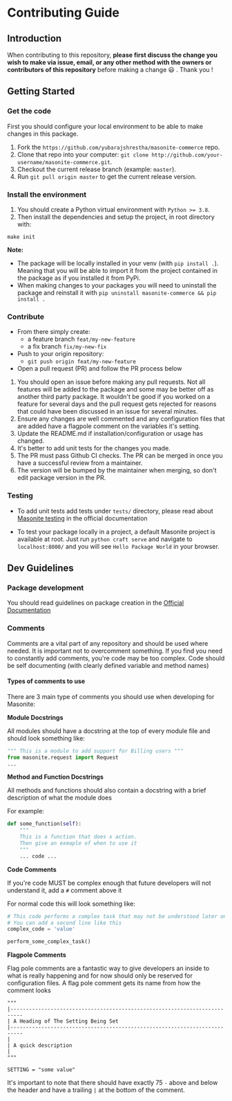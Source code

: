 # Contributing Guide

## Introduction

When contributing to this repository, **please first discuss the change you wish to make via issue, email, or any other method with the owners or contributors of this repository** before making a change 😃 . Thank you !

## Getting Started

### Get the code

First you should configure your local environment to be able to make changes in this package.

1. Fork the `https://github.com/yubarajshrestha/masonite-commerce` repo.
2. Clone that repo into your computer: `git clone http://github.com/your-username/masonite-commerce.git`.
3. Checkout the current release branch \(example: `master`\).
4. Run `git pull origin master` to get the current release version.

### Install the environment

1. You should create a Python virtual environment with `Python >= 3.8`.
2. Then install the dependencies and setup the project, in root directory with:

```
make init
```

**Note:**

- The package will be locally installed in your venv (with `pip install .`). Meaning that you will be
  able to import it from the project contained in the package as if you installed it from PyPi.
- When making changes to your packages you will need to uninstall the package and reinstall it with
  `pip uninstall masonite-commerce && pip install .`

### Contribute

- From there simply create:
  - a feature branch `feat/my-new-feature`
  - a fix branch `fix/my-new-fix`
- Push to your origin repository:
  - `git push origin feat/my-new-feature`
- Open a pull request (PR) and follow the PR process below

1. You should open an issue before making any pull requests. Not all features will be added to the package and some may be better off as another third party package. It wouldn't be good if you worked on a feature for several days and the pull request gets rejected for reasons that could have been discussed in an issue for several minutes.
2. Ensure any changes are well commented and any configuration files that are added have a flagpole comment on the variables it's setting.
3. Update the README.md if installation/configuration or usage has changed.
4. It's better to add unit tests for the changes you made.
5. The PR must pass Github CI checks. The PR can be merged in once you have a successful review from a maintainer.
6. The version will be bumped by the maintainer when merging, so don't edit package version in the PR.

### Testing

- To add unit tests add tests under `tests/` directory, please read about [Masonite
  testing](https://docs.masoniteproject.com/useful-features/testing) in the official
  documentation

- To test your package locally in a project, a default Masonite project is available
  at root. Just run `python craft serve` and navigate to `localhost:8000/` and
  you will see `Hello Package World` in your browser.

## Dev Guidelines

### Package development

You should read guidelines on package creation in the [Official Documentation](https://docs.masoniteproject.com/advanced/creating-packages)

### Comments

Comments are a vital part of any repository and should be used where needed. It is important not to overcomment something. If you find you need to constantly add comments, you're code may be too complex. Code should be self documenting \(with clearly defined variable and method names\)

#### Types of comments to use

There are 3 main type of comments you should use when developing for Masonite:

**Module Docstrings**

All modules should have a docstring at the top of every module file and should look something like:

```python
""" This is a module to add support for Billing users """
from masonite.request import Request
...
```

**Method and Function Docstrings**

All methods and functions should also contain a docstring with a brief description of what the module does

For example:

```python
def some_function(self):
    """
    This is a function that does x action.
    Then give an exmaple of when to use it
    """
    ... code ...
```

**Code Comments**

If you're code MUST be complex enough that future developers will not understand it, add a `#` comment above it

For normal code this will look something like:

```python
# This code performs a complex task that may not be understood later on
# You can add a second line like this
complex_code = 'value'

perform_some_complex_task()
```

**Flagpole Comments**

Flag pole comments are a fantastic way to give developers an inside to what is really happening and for now should only be reserved for configuration files. A flag pole comment gets its name from how the comment looks

```text
"""
|--------------------------------------------------------------------------
| A Heading of The Setting Being Set
|--------------------------------------------------------------------------
|
| A quick description
|
"""

SETTING = "some value"
```

It's important to note that there should have exactly 75 `-` above and below the header and have a trailing `|` at the bottom of the comment.
